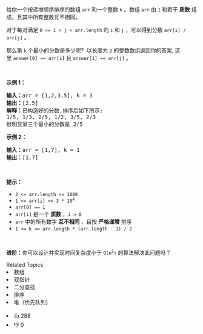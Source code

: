 <p>给你一个按递增顺序排序的数组 <code>arr</code> 和一个整数 <code>k</code> 。数组 <code>arr</code> 由 <code>1</code> 和若干 <strong>质数</strong> 组成，且其中所有整数互不相同。</p>

<p>对于每对满足 <code>0 &lt;= i &lt; j &lt; arr.length</code> 的 <code>i</code> 和 <code>j</code> ，可以得到分数 <code>arr[i] / arr[j]</code> 。</p>

<p>那么第&nbsp;<code>k</code>&nbsp;个最小的分数是多少呢?&nbsp; 以长度为 <code>2</code> 的整数数组返回你的答案, 这里&nbsp;<code>answer[0] == arr[i]</code>&nbsp;且&nbsp;<code>answer[1] == arr[j]</code> 。</p> &nbsp;

<p><strong>示例 1：</strong></p>

<pre>
<strong>输入：</strong>arr = [1,2,3,5], k = 3
<strong>输出：</strong>[2,5]
<strong>解释：</strong>已构造好的分数,排序后如下所示: 
1/5, 1/3, 2/5, 1/2, 3/5, 2/3
很明显第三个最小的分数是 2/5
</pre>

<p><strong>示例 2：</strong></p>

<pre>
<strong>输入：</strong>arr = [1,7], k = 1
<strong>输出：</strong>[1,7]
</pre>

<p>&nbsp;</p>

<p><strong>提示：</strong></p>

<ul> 
 <li><code>2 &lt;= arr.length &lt;= 1000</code></li> 
 <li><code>1 &lt;= arr[i] &lt;= 3 * 10<sup>4</sup></code></li> 
 <li><code>arr[0] == 1</code></li> 
 <li><code>arr[i]</code> 是一个 <strong>质数</strong> ，<code>i &gt; 0</code></li> 
 <li><code>arr</code> 中的所有数字 <strong>互不相同</strong> ，且按 <strong>严格递增</strong> 排序</li> 
 <li><code>1 &lt;= k &lt;= arr.length * (arr.length - 1) / 2</code></li> 
</ul>

<p>&nbsp;</p>

<p><strong>进阶：</strong>你可以设计并实现时间复杂度小于 <code>O(n<sup>2</sup>)</code> 的算法解决此问题吗？</p>

<div><div>Related Topics</div><div><li>数组</li><li>双指针</li><li>二分查找</li><li>排序</li><li>堆（优先队列）</li></div></div><br><div><li>👍 288</li><li>👎 0</li></div>